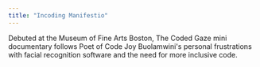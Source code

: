 ```yaml
---
title: "Incoding Manifestio"
---
```


Debuted at the Museum of Fine Arts Boston, The Coded Gaze mini documentary follows  Poet of Code  Joy Buolamwini's personal frustrations with facial recognition software and the need for more inclusive code.

